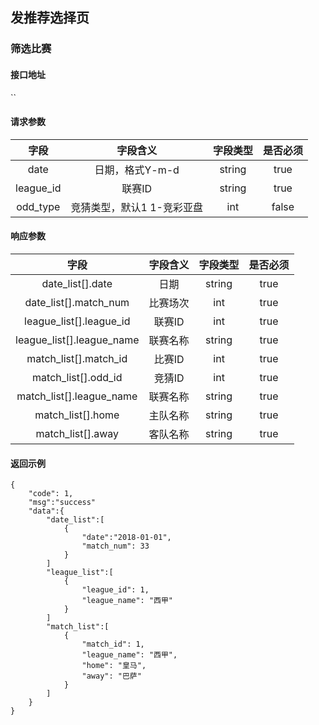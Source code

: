 ## 发推荐选择页

### 筛选比赛

#### 接口地址

``

#### 请求参数

| 字段 | 字段含义 | 字段类型 | 是否必须 |
|:----:|:----:|:----:|:----:|
| date | 日期，格式Y-m-d | string | true |
| league_id | 联赛ID | string | true |
| odd_type | 竞猜类型，默认1 1-竞彩亚盘 | int | false |

#### 响应参数

| 字段 | 字段含义 | 字段类型 | 是否必须 |
|:----:|:----:|:----:|:----:|
| date_list[].date | 日期 | string | true |
| date_list[].match_num | 比赛场次 | int | true |
| league_list[].league_id | 联赛ID | int | true |
| league_list[].league_name | 联赛名称 | string | true |
| match_list[].match_id | 比赛ID | int | true |
| match_list[].odd_id | 竞猜ID | int | true |
| match_list[].league_name | 联赛名称 | string | true |
| match_list[].home | 主队名称 | string | true |
| match_list[].away | 客队名称 | string | true |


#### 返回示例
````
{
    "code": 1,
    "msg":"success"
    "data":{
        "date_list":[
            {
                "date":"2018-01-01",
                "match_num": 33
            }
        ]
        "league_list":[
            {
                "league_id": 1,
                "league_name": "西甲"
            }
        ]
        "match_list":[
            {
                "match_id": 1,
                "league_name": "西甲",
                "home": "皇马",
                "away": "巴萨"
            }
        ]
    }
}
````
